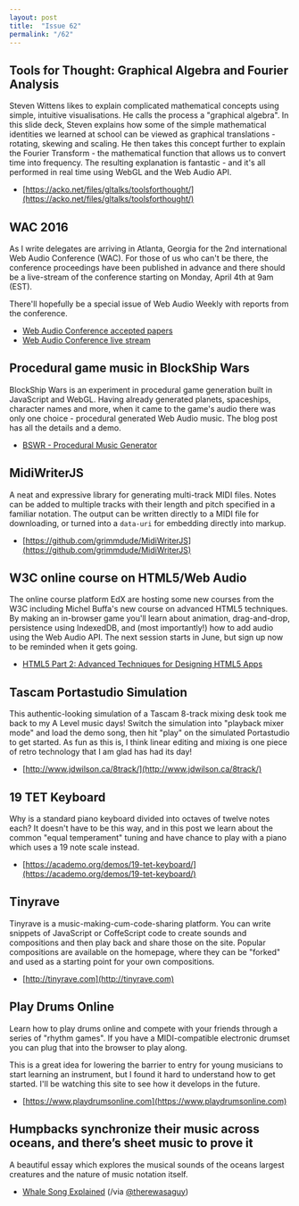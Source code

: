 ```yaml
---
layout: post
title:  "Issue 62"
permalink: "/62"
---
```


## Tools for Thought: Graphical Algebra and Fourier Analysis  ##

Steven Wittens likes to explain complicated mathematical concepts
using simple, intuitive visualisations. He calls the process a
"graphical algebra". In this slide deck, Steven explains how some of
the simple mathematical identities we learned at school can be viewed
as graphical translations - rotating, skewing and scaling. He then
takes this concept further to explain the Fourier Transform - the
mathematical function that allows us to convert time into
frequency. The resulting explanation is fantastic - and it's all
performed in real time using WebGL and the Web Audio API.

- [https://acko.net/files/gltalks/toolsforthought/](https://acko.net/files/gltalks/toolsforthought/)

## WAC 2016 ##

As I write delegates are arriving in Atlanta, Georgia for the 2nd
international Web Audio Conference (WAC). For those of us who can't be
there, the conference proceedings have been published in advance and
there should be a live-stream of the conference starting on Monday,
April 4th at 9am (EST).

There'll hopefully be a special issue of Web Audio Weekly with reports
from the conference.

- [Web Audio Conference accepted papers](https://smartech.gatech.edu/handle/1853/54577/browse?type=title)
- [Web Audio Conference live stream](http://webaudio.gatech.edu/live-stream)

## Procedural game music in BlockShip Wars ##

BlockShip Wars is an experiment in procedural game generation built in
JavaScript and WebGL. Having already generated planets, spaceships,
character names and more, when it came to the game's audio there was
only one choice - procedural generated Web Audio music. The blog post
has all the details and a demo.

- [BSWR - Procedural Music Generator](http://chadams77.tumblr.com/post/141022336683/bswr-procedural-music-generator)

## MidiWriterJS  ##

A neat and expressive library for generating multi-track MIDI
files. Notes can be added to multiple tracks with their length and
pitch specified in a familiar notation. The output can be written
directly to a MIDI file for downloading, or turned into a `data-uri`
for embedding directly into markup.

- [https://github.com/grimmdude/MidiWriterJS](https://github.com/grimmdude/MidiWriterJS)

## W3C online course on HTML5/Web Audio ##

The online course platform EdX are hosting some new courses from the
W3C including Michel Buffa's new course on advanced HTML5
techniques. By making an in-browser game you'll learn about animation,
drag-and-drop, persistence using IndexedDB, and (most importantly!)
how to add audio using the Web Audio API. The next session starts in
June, but sign up now to be reminded when it gets going.

- [HTML5 Part 2: Advanced Techniques for Designing HTML5 Apps](https://www.edx.org/course/html5-part-2-advanced-techniques-w3cx-html5-2x-0#!)

## Tascam Portastudio Simulation ##

This authentic-looking simulation of a Tascam 8-track mixing desk took
me back to my A Level music days! Switch the simulation into "playback
mixer mode" and load the demo song, then hit "play" on the simulated
Portastudio to get started. As fun as this is, I think linear editing
and mixing is one piece of retro technology that I am glad has had its
day!

- [http://www.jdwilson.ca/8track/](http://www.jdwilson.ca/8track/)

## 19 TET Keyboard ##

Why is a standard piano keyboard divided into octaves of twelve notes
each? It doesn't have to be this way, and in this post we learn about
the common "equal temperament" tuning and have chance to play with a
piano which uses a 19 note scale instead.

- [https://academo.org/demos/19-tet-keyboard/](https://academo.org/demos/19-tet-keyboard/)

## Tinyrave ##

Tinyrave is a music-making-cum-code-sharing platform. You can write
snippets of JavaScript or CoffeScript code to create sounds and
compositions and then play back and share those on the site. Popular
compositions are available on the homepage, where they can be "forked"
and used as a starting point for your own compositions.

- [http://tinyrave.com](http://tinyrave.com)

## Play Drums Online ##

Learn how to play drums online and compete with your friends through a
series of "rhythm games". If you have a MIDI-compatible electronic
drumset you can plug that into the browser to play along.

This is a great idea for lowering the barrier to entry for young
musicians to start learning an instrument, but I found it hard to
understand how to get started. I'll be watching this site to see how
it develops in the future.

- [https://www.playdrumsonline.com](https://www.playdrumsonline.com)

## Humpbacks synchronize their music across oceans, and there’s sheet music to prove it ##

A beautiful essay which explores the musical sounds of the oceans
largest creatures and the nature of music notation itself.

- [Whale Song Explained](https://medium.com/@dealville/whales-synchronize-their-songs-across-oceans-and-theres-sheet-music-to-prove-it-b1667f603844#.t292bodyt) (/via [@therewasaguy](https://twitter.com/therewasaguy/))
